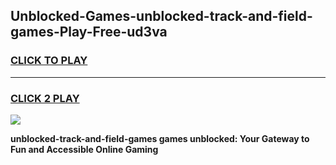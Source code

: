 
## Unblocked-Games-unblocked-track-and-field-games-Play-Free-ud3va
<h3>
<a href="https://premium76.site?title=unblocked-track-and-field-games&ref=23A">CLICK TO PLAY</a></h3>
<hr>

<h3>
<a href="https://premium76.site?title=unblocked-track-and-field-games&ref=23A">CLICK 2 PLAY</a>
  
</h3>

<a href="https://premium76.site?title=unblocked-track-and-field-games&ref=23A"><img src="https://clearcache.store/games.png"></a>


**unblocked-track-and-field-games games unblocked: Your Gateway to Fun and Accessible Online Gaming**
